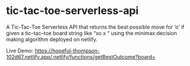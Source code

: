 # tic-tac-toe-serverless-api

A Tic-Tac-Toe Serverless  API that returns the best possible move for ‘o’ if given a tic–tac–toe board string like “xo x “ using  the minimax decision making algorithm deployed on netlify.

Live Demo: https://hopeful-thompson-102d67.netlify.app/.netlify/functions/getBestOutcome?board=
